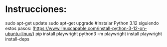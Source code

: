 # Instrucciones:
sudo apt-get update
sudo apt-get upgrade
#Instalar Python 3.12 siguiendo estos pasos: (https://www.linuxcapable.com/install-python-3-12-on-ubuntu-linux/)
pip install playwright
python3 -m playwright install
playwright install-deps

